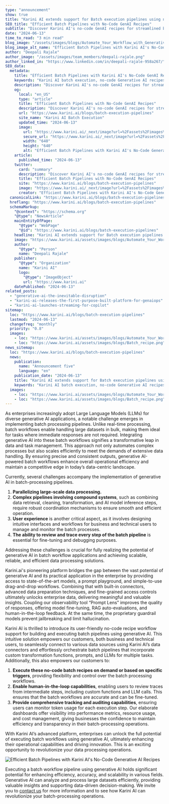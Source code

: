 ```yaml
---
type: "announcement"
show: true
title: "Karini AI extends support for Batch execution pipelines using no-code Generative AI recipes."
SEO_title: "Efficient Batch Pipelines with No-Code GenAI Recipes"
subtitle: "Discover Karini AI's no-code GenAI recipes for streamlined batch execution pipelines. Enhance efficiency, accuracy, and scalability in your data processing operations."
date: "2024-06-13"
time_to_read: "3 min read"
blog_image: "/assets/images/blogs/Automate_Your_Workflow_with_Generative_AI.png"
blog_image_alt_name: "Efficient Batch Pipelines with Karini AI's No-Code Generative AI Recipes"
author: "Deepali Rajale"
author_image: "/assets/images/team_members/deepali-rajale.png"
author_linked_in: "https://www.linkedin.com/in/deepali-rajale-958a267/"
SEO_data:
  metadata:
    title: "Efficient Batch Pipelines with Karini AI's No-Code GenAI Recipes"
    keywords: "Karini AI batch execution, no-code Generative AI recipes, generative AI applications, batch processing pipelines, Large Language Models LLMs, enterprise AI integration"
    description: "Discover Karini AI's no-code GenAI recipes for streamlined batch execution pipelines. Enhance efficiency, accuracy, and scalability in your data processing operations."
    og:
      local: "en_US"
      type: "article"
      title: "Efficient Batch Pipelines with No-Code GenAI Recipes"
      description: "Discover Karini AI's no-code GenAI recipes for streamlined batch execution pipelines. Enhance efficiency, accuracy, and scalability in your data processing operations."
      url: "https://www.karini.ai/blogs/batch-execution-pipelines"
      site_name: "Karini AI Batch Execution"
      updated_time: "2024-06-13"
      image:
        url: "https://www.karini.ai/_next/image?url=%2Fassets%2Fimages%2Fblogs%2FAutomate_Your_Workflow_with_Generative_AI.png&w=640&q=75"
        secure_url: "https://www.karini.ai/_next/image?url=%2Fassets%2Fimages%2Fblogs%2FAutomate_Your_Workflow_with_Generative_AI.png&w=640&q=75"
        width: "640"
        height: "640"
        alt: "Efficient Batch Pipelines with Karini AI's No-Code Generative AI Recipes"
    article:
      published_time: "2024-06-13"
    twitter:
      card: "summary"
      description: "Discover Karini AI's no-code GenAI recipes for streamlined batch execution pipelines. Enhance efficiency, accuracy, and scalability in your data processing operations."
      title: "Efficient Batch Pipelines with No-Code GenAI Recipes"
      site: "https://www.karini.ai/blogs/batch-execution-pipelines"
      image: "https://www.karini.ai/_next/image?url=%2Fassets%2Fimages%2Fblogs%2FAutomate_Your_Workflow_with_Generative_AI.png&w=640&q=75"
      creator: "Efficient Batch Pipelines with Karini AI's No-Code Generative AI Recipes"
  canonicalLink: "https://www.karini.ai/blogs/batch-execution-pipelines"
  hreflang: "https://www.karini.ai/blogs/batch-execution-pipelines"
  schemaMarkup:
    "@context": "https://schema.org"
    "@type": "NewsArticle"
    mainEntityOfPage:
      "@type": "WebPage"
      "@id": "https://www.karini.ai/blogs/batch-execution-pipelines"
    headline: "Karini AI extends support for Batch execution pipelines using no-code Generative AI recipes."
    image: "https://www.karini.ai/assets/images/blogs/Automate_Your_Workflow_with_Generative_AI.png"
    author:
      "@type": "Person"
      name: "Deepali Rajale"
    publisher:
      "@type": "Organization"
      name: "Karini AI"
      logo:
        "@type": "ImageObject"
        url: "https://www.karini.ai"
    datePublished: "2024-06-13"
related_posts:
  - "generative-ai-the-inevitable-disruption"
  - "karini-ai-releases-the-first-purpose-built-platform-for-genaiops"
  - "karini-ai-launches-streaming-for-copilot"
sitemap:
  loc: "https://www.karini.ai/blogs/batch-execution-pipelines"
  lastmod: "2024-06-13"
  changefreq: "monthly"
  priority: "0.8"
  images:
    - loc: "https://www.karini.ai/assets/images/blogs/Automate_Your_Workflow_with_Generative_AI.png"
    - loc: "https://www.karini.ai/assets/images/blogs/Batch_recipe.png"
news_sitemap:
  loc: "https://www.karini.ai/blogs/batch-execution-pipelines"
  news:
    publication:
      name: "Announcement five"
      language: "en"
    publication_date: "2024-06-13"
    title: "Karini AI extends support for Batch execution pipelines using no-code Generative AI recipes"
    keywords: "Karini AI batch execution, no-code Generative AI recipes, generative AI applications, batch processing pipelines, Large Language Models LLMs, enterprise AI integration"
  images:
    - loc: "https://www.karini.ai/assets/images/blogs/Automate_Your_Workflow_with_Generative_AI.png"
    - loc: "https://www.karini.ai/assets/images/blogs/Batch_recipe.png"
---
```


As enterprises increasingly adopt Large Language Models (LLMs) for diverse generative AI applications, a notable challenge emerges in implementing batch processing pipelines. Unlike real-time processing, batch workflows enable handling large datasets in bulk, making them ideal for tasks where immediate responses are not required. Integrating generative AI into these batch workflows signifies a transformative leap in data and task management. This approach not only automates complex processes but also scales efficiently to meet the demands of extensive data handling. By ensuring precise and consistent outputs, generative AI-powered batch workflows enhance overall operational efficiency and maintain a competitive edge in today’s data-centric landscape.

Currently, several challenges accompany the implementation of generative AI in batch-processing pipelines.

1. **Parallelizing large-scale data processing.**
2. **Complex pipelines involving compound systems**, such as combining data retrieval, cleaning, transformation, and AI model inference steps, require robust coordination mechanisms to ensure smooth and efficient operation.
3. **User experience** is another critical aspect, as it involves designing intuitive interfaces and workflows for business and technical users to manage and monitor the batch processes.
4. **The ability to review and trace every step of the batch pipeline** is essential for fine-tuning and debugging purposes.

Addressing these challenges is crucial for fully realizing the potential of generative AI in batch workflow applications and achieving scalable, reliable, and efficient data processing solutions.

Karini.ai's pioneering platform bridges the gap between the vast potential of generative AI and its practical application in the enterprise by providing access to state-of-the-art models, a prompt playground, and simple-to-use drag-and-drop workflows. Combining that with built-in connectors, advanced data preparation techniques, and fine-grained access controls ultimately unlocks enterprise data, delivering meaningful and valuable insights. Coupling our observability tool “Prompt Lens” improves the quality of responses, offering model fine-tuning, RAG auto-evaluations, and human-in-the-loop feedback. At the same time, the proprietary guardrail models prevent jailbreaking and limit hallucination.

Karini AI is thrilled to introduce its user-friendly no-code recipe workflow support for building and executing batch pipelines using generative AI. This intuitive solution empowers our customers, both business and technical users, to seamlessly connect to various data sources using Karini AI’s data connectors and effortlessly orchestrate batch pipelines that incorporate custom transformation functions, prompts, and LLMs for multiple tasks. Additionally, this also empowers our customers to:

1. **Execute these no-code batch recipes on demand or based on specific triggers**, providing flexibility and control over the batch processing workflows.
2. **Enable human-in-the-loop capabilities**, enabling users to review traces from intermediate steps, including custom functions and LLM calls. This ensures that the batch workflows are accurate and can be fine-tuned.
3. **Provide comprehensive tracking and auditing capabilities**, ensuring users can monitor token usage for each execution step. Our elaborate dashboards offer visibility into performance metrics, resource usage, and cost management, giving businesses the confidence to maintain efficiency and transparency in their batch-processing operations.

With Karini AI’s advanced platform, enterprises can unlock the full potential of executing batch workflows using generative AI, ultimately enhancing their operational capabilities and driving innovation. This is an exciting opportunity to revolutionize your data processing operations.

![Efficient Batch Pipelines with Karini AI's No-Code Generative AI Recipes](/assets/images/blogs/Batch_recipe.png)

Executing a batch workflow pipeline using generative AI holds significant potential for enhancing efficiency, accuracy, and scalability in various fields. Generative AI can analyze and process large datasets efficiently, providing valuable insights and supporting data-driven decision-making. We invite you to [contact us](https://www.karini.ai/contactus) for more information and to see how Karini AI can revolutionize your batch-processing operations.
